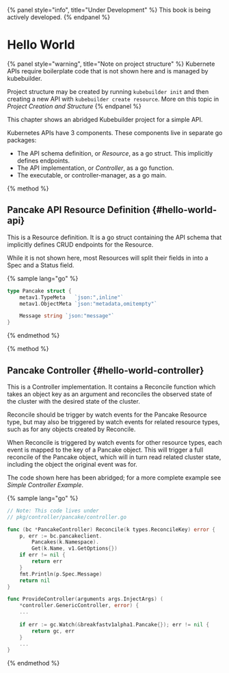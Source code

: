 {% panel style="info", title="Under Development" %}
This book is being actively developed.
{% endpanel %}

# Hello World

{% panel style="warning", title="Note on project structure" %}
Kubernete APIs require boilerplate code that is not shown here and is managed by kubebuilder.

Project structure may be created by running `kubebuilder init` and then creating a
new API with `kubebuilder create resource`. More on this topic in *Project Creation and Structure*
{% endpanel %}

This chapter shows an abridged Kubebuilder project for a simple API.

Kubernetes APIs have 3 components.  These components live in separate go packages:

* The API schema definition, or *Resource*, as a go struct.  This implicitly defines endpoints.
* The API implementation, or *Controller*, as a go function.
* The executable, or controller-manager, as a go main.

{% method %}
## Pancake API Resource Definition {#hello-world-api}

This is a Resource definition.  It is a go struct containing the API schema that
implicitly defines CRUD endpoints for the Resource.

While it is not shown here, most Resources will split their fields in into a Spec and a Status field.

{% sample lang="go" %}
```go
type Pancake struct {
    metav1.TypeMeta   `json:",inline"`
    metav1.ObjectMeta `json:"metadata,omitempty"`

    Message string `json:"message"`
}
```
{% endmethod %}

{% method %}
## Pancake Controller {#hello-world-controller}

This is a Controller implementation.  It contains a Reconcile function which takes an object
key as an argument and reconciles the observed state of the cluster with the desired state of the cluster.

Reconcile should be trigger by watch events for the Pancake Resource type, but may also be triggered
by watch events for related resource types, such as for any objects created by Reconcile. 

When Reconcile is triggered by watch events for other resource types, each event is
mapped to the key of a Pancake object.  This will trigger a full reconcile of
the Pancake object, which will in turn read related cluster state, including the object the
original event was for.

The code shown here has been abridged; for a more complete example see *Simple Controller Example*.

{% sample lang="go" %}
```go
// Note: This code lives under
// pkg/controller/pancake/controller.go

func (bc *PancakeController) Reconcile(k types.ReconcileKey) error {
    p, err := bc.pancakeclient.
    	Pancakes(k.Namespace).
    	Get(k.Name, v1.GetOptions{})
    if err != nil {
        return err
    }
    fmt.Println(p.Spec.Message)
    return nil
}

func ProvideController(arguments args.InjectArgs) (
	*controller.GenericController, error) {
    ...
    
    if err := gc.Watch(&breakfastv1alpha1.Pancake{}); err != nil {
        return gc, err
    }
    ...
}
```
{% endmethod %}

